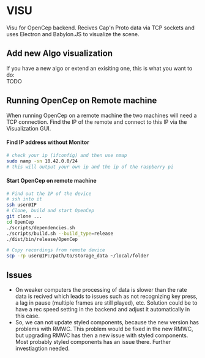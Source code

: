 # VISU

Visu for OpenCep backend. Recives Cap'n Proto data via TCP sockets and uses Electron and Babylon.JS to visualize the scene.

## Add new Algo visualization
If you have a new algo or extend an exisiting one, this is what you want to do:</br>
TODO

## Running OpenCep on Remote machine
When running OpenCep on a remote machine the two machines will need a TCP connection. Find the IP of the remote and connect to this IP via the Visualization GUI.
#### Find IP address without Monitor
```bash
# check your ip (ifconfig) and then use nmap
sudo namp -sn 10.42.0.0/24
# this will output your own ip and the ip of the raspberry pi
```
#### Start OpenCep on remote machine
```bash
# Find out the IP of the device
# ssh into it
ssh user@IP
# Clone, build and start OpenCep
git clone ...
cd OpenCep
./scripts/dependencies.sh
./scripts/build.sh --build_type=release
./dist/bin/release/OpenCep

# Copy recordings from remote device
scp -rp user@IP:/path/to/storage_data ~/local/folder 
```

## Issues
- On weaker computers the processing of data is slower than the rate data is recived which leads to issues such as not recognizing key press, a lag in pause (multiple frames are still played), etc. 
Solution could be to have a rec speed setting in the backend and adjust it automatically in this case.
- So, we can not update styled components, because the new version has problems with RMWC. This problem would be fixed in the new RMWC, but upgrading RMWC has then a new issue with styled components. Most probably styled components has an issue there. Further investiagtion needed.
